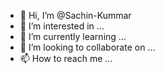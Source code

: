 - 👋 Hi, I’m @Sachin-Kummar
- 👀 I’m interested in ...
- 🌱 I’m currently learning ...
- 💞️ I’m looking to collaborate on ...
- 📫 How to reach me ...

<!---
Sachin-Kummar/Sachin-Kummar is a ✨ special ✨ repository because its `README.md` (this file) appears on your GitHub profile.
You can click the Preview link to take a look at your changes.
--->
